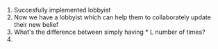 1. Succesfully implemented lobbyist 
2. Now we have a lobbyist which can help them to collaborately update their new belief 
3. What's the difference between simply having * L number of times?
4. 